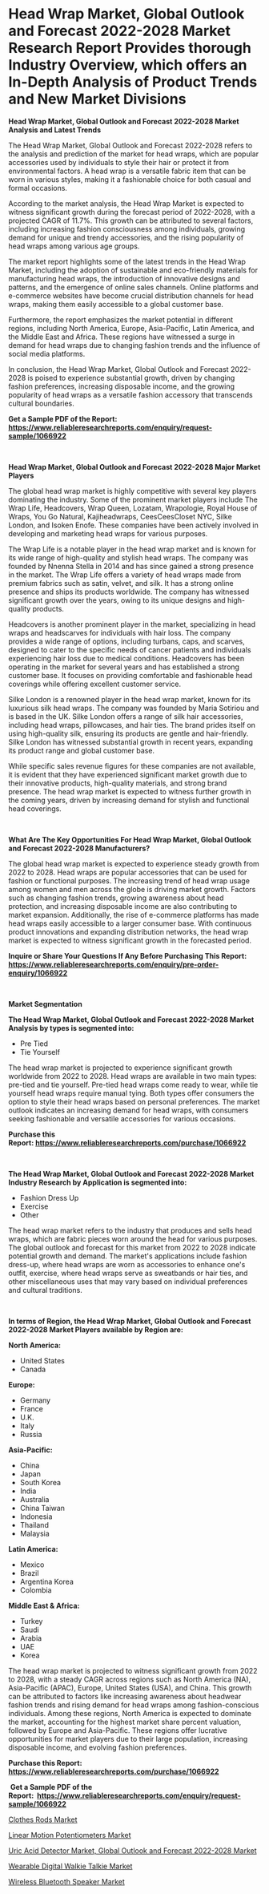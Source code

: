 <p><h1>Head Wrap Market, Global Outlook and Forecast 2022-2028 Market Research Report Provides thorough Industry Overview, which offers an In-Depth Analysis of Product Trends and New Market Divisions</h1></p><p><strong>Head Wrap Market, Global Outlook and Forecast 2022-2028 Market Analysis and Latest Trends</strong></p>
<p><p>The Head Wrap Market, Global Outlook and Forecast 2022-2028 refers to the analysis and prediction of the market for head wraps, which are popular accessories used by individuals to style their hair or protect it from environmental factors. A head wrap is a versatile fabric item that can be worn in various styles, making it a fashionable choice for both casual and formal occasions.</p><p>According to the market analysis, the Head Wrap Market is expected to witness significant growth during the forecast period of 2022-2028, with a projected CAGR of 11.7%. This growth can be attributed to several factors, including increasing fashion consciousness among individuals, growing demand for unique and trendy accessories, and the rising popularity of head wraps among various age groups.</p><p>The market report highlights some of the latest trends in the Head Wrap Market, including the adoption of sustainable and eco-friendly materials for manufacturing head wraps, the introduction of innovative designs and patterns, and the emergence of online sales channels. Online platforms and e-commerce websites have become crucial distribution channels for head wraps, making them easily accessible to a global customer base.</p><p>Furthermore, the report emphasizes the market potential in different regions, including North America, Europe, Asia-Pacific, Latin America, and the Middle East and Africa. These regions have witnessed a surge in demand for head wraps due to changing fashion trends and the influence of social media platforms.</p><p>In conclusion, the Head Wrap Market, Global Outlook and Forecast 2022-2028 is poised to experience substantial growth, driven by changing fashion preferences, increasing disposable income, and the growing popularity of head wraps as a versatile fashion accessory that transcends cultural boundaries.</p></p>
<p><strong>Get a Sample PDF of the Report:&nbsp; <a href="https://www.reliableresearchreports.com/enquiry/request-sample/1066922">https://www.reliableresearchreports.com/enquiry/request-sample/1066922</a></strong></p>
<p>&nbsp;</p>
<p><strong>Head Wrap Market, Global Outlook and Forecast 2022-2028 Major Market Players</strong></p>
<p><p>The global head wrap market is highly competitive with several key players dominating the industry. Some of the prominent market players include The Wrap Life, Headcovers, Wrap Queen, Lozatam, Wrapologie, Royal House of Wraps, You Go Natural, Kajiheadwraps, CeesCeesCloset NYC, Silke London, and Isoken Enofe. These companies have been actively involved in developing and marketing head wraps for various purposes.</p><p>The Wrap Life is a notable player in the head wrap market and is known for its wide range of high-quality and stylish head wraps. The company was founded by Nnenna Stella in 2014 and has since gained a strong presence in the market. The Wrap Life offers a variety of head wraps made from premium fabrics such as satin, velvet, and silk. It has a strong online presence and ships its products worldwide. The company has witnessed significant growth over the years, owing to its unique designs and high-quality products.</p><p>Headcovers is another prominent player in the market, specializing in head wraps and headscarves for individuals with hair loss. The company provides a wide range of options, including turbans, caps, and scarves, designed to cater to the specific needs of cancer patients and individuals experiencing hair loss due to medical conditions. Headcovers has been operating in the market for several years and has established a strong customer base. It focuses on providing comfortable and fashionable head coverings while offering excellent customer service.</p><p>Silke London is a renowned player in the head wrap market, known for its luxurious silk head wraps. The company was founded by Maria Sotiriou and is based in the UK. Silke London offers a range of silk hair accessories, including head wraps, pillowcases, and hair ties. The brand prides itself on using high-quality silk, ensuring its products are gentle and hair-friendly. Silke London has witnessed substantial growth in recent years, expanding its product range and global customer base.</p><p>While specific sales revenue figures for these companies are not available, it is evident that they have experienced significant market growth due to their innovative products, high-quality materials, and strong brand presence. The head wrap market is expected to witness further growth in the coming years, driven by increasing demand for stylish and functional head coverings.</p></p>
<p>&nbsp;</p>
<p><strong>What Are The Key Opportunities For Head Wrap Market, Global Outlook and Forecast 2022-2028 Manufacturers?</strong></p>
<p><p>The global head wrap market is expected to experience steady growth from 2022 to 2028. Head wraps are popular accessories that can be used for fashion or functional purposes. The increasing trend of head wrap usage among women and men across the globe is driving market growth. Factors such as changing fashion trends, growing awareness about head protection, and increasing disposable income are also contributing to market expansion. Additionally, the rise of e-commerce platforms has made head wraps easily accessible to a larger consumer base. With continuous product innovations and expanding distribution networks, the head wrap market is expected to witness significant growth in the forecasted period.</p></p>
<p><strong>Inquire or Share Your Questions If Any Before Purchasing This Report: <a href="https://www.reliableresearchreports.com/enquiry/pre-order-enquiry/1066922">https://www.reliableresearchreports.com/enquiry/pre-order-enquiry/1066922</a></strong></p>
<p>&nbsp;</p>
<p><strong>Market Segmentation</strong></p>
<p><strong>The Head Wrap Market, Global Outlook and Forecast 2022-2028 Market Analysis by types is segmented into:</strong></p>
<p><ul><li>Pre Tied</li><li>Tie Yourself</li></ul></p>
<p><p>The head wrap market is projected to experience significant growth worldwide from 2022 to 2028. Head wraps are available in two main types: pre-tied and tie yourself. Pre-tied head wraps come ready to wear, while tie yourself head wraps require manual tying. Both types offer consumers the option to style their head wraps based on personal preferences. The market outlook indicates an increasing demand for head wraps, with consumers seeking fashionable and versatile accessories for various occasions.</p></p>
<p><strong>Purchase this Report:&nbsp;<a href="https://www.reliableresearchreports.com/purchase/1066922">https://www.reliableresearchreports.com/purchase/1066922</a></strong></p>
<p>&nbsp;</p>
<p><strong>The Head Wrap Market, Global Outlook and Forecast 2022-2028 Market Industry Research by Application is segmented into:</strong></p>
<p><ul><li>Fashion Dress Up</li><li>Exercise</li><li>Other</li></ul></p>
<p><p>The head wrap market refers to the industry that produces and sells head wraps, which are fabric pieces worn around the head for various purposes. The global outlook and forecast for this market from 2022 to 2028 indicate potential growth and demand. The market's applications include fashion dress-up, where head wraps are worn as accessories to enhance one's outfit, exercise, where head wraps serve as sweatbands or hair ties, and other miscellaneous uses that may vary based on individual preferences and cultural traditions.</p></p>
<p>&nbsp;</p>
<p><strong>In terms of Region, the Head Wrap Market, Global Outlook and Forecast 2022-2028 Market Players available by Region are:</strong></p>
<p>
    <p> <strong> North America: </strong>
        <ul>
            <li>United States</li>
            <li>Canada</li>
        </ul>
        </p> 
    <p> <strong> Europe: </strong>
        <ul>
            <li>Germany</li>
            <li>France</li>
            <li>U.K.</li>
            <li>Italy</li>
            <li>Russia</li>
        </ul>
        </p> 
    <p> <strong> Asia-Pacific: </strong>
        <ul>
            <li>China</li>
            <li>Japan</li>
            <li>South Korea</li>
            <li>India</li>
            <li>Australia</li>
            <li>China Taiwan</li>
            <li>Indonesia</li>
            <li>Thailand</li>
            <li>Malaysia</li>
        </ul>
        </p> 
    <p> <strong> Latin America: </strong>
        <ul>
            <li>Mexico</li>
            <li>Brazil</li>
            <li>Argentina Korea</li>
            <li>Colombia</li>
        </ul>
        </p> 
    <p> <strong> Middle East & Africa: </strong>
        <ul>
            <li>Turkey</li>
            <li>Saudi</li>
            <li>Arabia</li>
            <li>UAE</li>
            <li>Korea</li>
        </ul>
    </p>
    </p>
<p><p>The head wrap market is projected to witness significant growth from 2022 to 2028, with a steady CAGR across regions such as North America (NA), Asia-Pacific (APAC), Europe, United States (USA), and China. This growth can be attributed to factors like increasing awareness about headwear fashion trends and rising demand for head wraps among fashion-conscious individuals. Among these regions, North America is expected to dominate the market, accounting for the highest market share percent valuation, followed by Europe and Asia-Pacific. These regions offer lucrative opportunities for market players due to their large population, increasing disposable income, and evolving fashion preferences.</p></p>
<p><strong>Purchase this Report: <a href="https://www.reliableresearchreports.com/purchase/1066922">https://www.reliableresearchreports.com/purchase/1066922</a></strong></p>
<p>&nbsp;<strong>Get a Sample PDF of the Report:&nbsp;&nbsp;<a href="https://www.reliableresearchreports.com/enquiry/request-sample/1066922">https://www.reliableresearchreports.com/enquiry/request-sample/1066922</a></strong></p>
<p><strong></strong></p>
<p><p><a href="https://medium.com/@jazminjones30/clothes-rods-market-size-growth-forecast-2023-2030-df6101be8b65">Clothes Rods Market</a></p><p><a href="https://www.reportprime.com/linear-motion-potentiometers-r4622">Linear Motion Potentiometers Market</a></p><p><a href="https://github.com/RichRobinson5/Market-Research-Report-List-1/blob/main/uric-acid-detector-market-global-outlook-and-forecast-2022-2028-market.md">Uric Acid Detector Market, Global Outlook and Forecast 2022-2028 Market</a></p><p><a href="https://www.reportprime.com/wearable-digital-walkie-talkie-r4623">Wearable Digital Walkie Talkie Market</a></p><p><a href="https://www.linkedin.com/pulse/wireless-bluetooth-speaker-market-research-report-unlocks-jtwie/">Wireless Bluetooth Speaker Market</a></p></p>